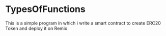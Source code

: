 # TypesOfFunctions

This is a simple program in which i write a smart contract to create ERC20 Token and deploy it on Remix
